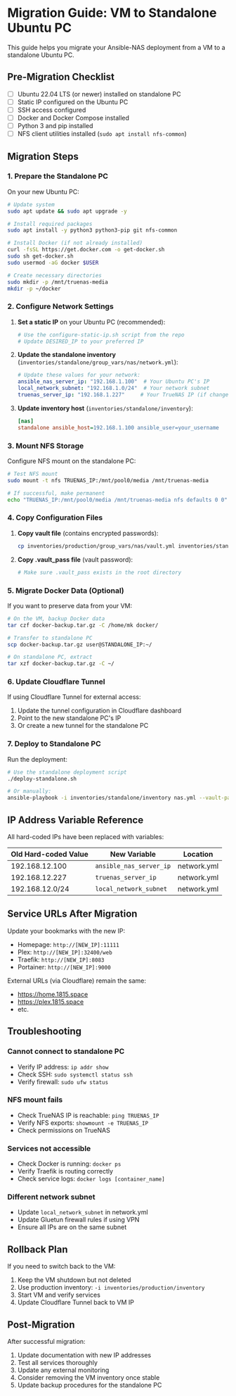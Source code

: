 # Migration Guide: VM to Standalone Ubuntu PC

This guide helps you migrate your Ansible-NAS deployment from a VM to a standalone Ubuntu PC.

## Pre-Migration Checklist

- [ ] Ubuntu 22.04 LTS (or newer) installed on standalone PC
- [ ] Static IP configured on the Ubuntu PC
- [ ] SSH access configured
- [ ] Docker and Docker Compose installed
- [ ] Python 3 and pip installed
- [ ] NFS client utilities installed (`sudo apt install nfs-common`)

## Migration Steps

### 1. Prepare the Standalone PC

On your new Ubuntu PC:

```bash
# Update system
sudo apt update && sudo apt upgrade -y

# Install required packages
sudo apt install -y python3 python3-pip git nfs-common

# Install Docker (if not already installed)
curl -fsSL https://get.docker.com -o get-docker.sh
sudo sh get-docker.sh
sudo usermod -aG docker $USER

# Create necessary directories
sudo mkdir -p /mnt/truenas-media
mkdir -p ~/docker
```

### 2. Configure Network Settings

1. **Set a static IP** on your Ubuntu PC (recommended):
   ```bash
   # Use the configure-static-ip.sh script from the repo
   # Update DESIRED_IP to your preferred IP
   ```

2. **Update the standalone inventory** (`inventories/standalone/group_vars/nas/network.yml`):
   ```yaml
   # Update these values for your network:
   ansible_nas_server_ip: "192.168.1.100"  # Your Ubuntu PC's IP
   local_network_subnet: "192.168.1.0/24"  # Your network subnet
   truenas_server_ip: "192.168.1.227"     # Your TrueNAS IP (if changed)
   ```

3. **Update inventory host** (`inventories/standalone/inventory`):
   ```ini
   [nas]
   standalone ansible_host=192.168.1.100 ansible_user=your_username
   ```

### 3. Mount NFS Storage

Configure NFS mount on the standalone PC:

```bash
# Test NFS mount
sudo mount -t nfs TRUENAS_IP:/mnt/pool0/media /mnt/truenas-media

# If successful, make permanent
echo "TRUENAS_IP:/mnt/pool0/media /mnt/truenas-media nfs defaults 0 0" | sudo tee -a /etc/fstab
```

### 4. Copy Configuration Files

1. **Copy vault file** (contains encrypted passwords):
   ```bash
   cp inventories/production/group_vars/nas/vault.yml inventories/standalone/group_vars/nas/vault.yml
   ```

2. **Copy .vault_pass file** (vault password):
   ```bash
   # Make sure .vault_pass exists in the root directory
   ```

### 5. Migrate Docker Data (Optional)

If you want to preserve data from your VM:

```bash
# On the VM, backup Docker data
tar czf docker-backup.tar.gz -C /home/mk docker/

# Transfer to standalone PC
scp docker-backup.tar.gz user@STANDALONE_IP:~/

# On standalone PC, extract
tar xzf docker-backup.tar.gz -C ~/
```

### 6. Update Cloudflare Tunnel

If using Cloudflare Tunnel for external access:

1. Update the tunnel configuration in Cloudflare dashboard
2. Point to the new standalone PC's IP
3. Or create a new tunnel for the standalone PC

### 7. Deploy to Standalone PC

Run the deployment:

```bash
# Use the standalone deployment script
./deploy-standalone.sh

# Or manually:
ansible-playbook -i inventories/standalone/inventory nas.yml --vault-password-file .vault_pass
```

## IP Address Variable Reference

All hard-coded IPs have been replaced with variables:

| Old Hard-coded Value | New Variable | Location |
|---------------------|--------------|----------|
| 192.168.12.100 | `ansible_nas_server_ip` | network.yml |
| 192.168.12.227 | `truenas_server_ip` | network.yml |
| 192.168.12.0/24 | `local_network_subnet` | network.yml |

## Service URLs After Migration

Update your bookmarks with the new IP:

- Homepage: `http://[NEW_IP]:11111`
- Plex: `http://[NEW_IP]:32400/web`
- Traefik: `http://[NEW_IP]:8083`
- Portainer: `http://[NEW_IP]:9000`

External URLs (via Cloudflare) remain the same:
- https://home.1815.space
- https://plex.1815.space
- etc.

## Troubleshooting

### Cannot connect to standalone PC
- Verify IP address: `ip addr show`
- Check SSH: `sudo systemctl status ssh`
- Verify firewall: `sudo ufw status`

### NFS mount fails
- Check TrueNAS IP is reachable: `ping TRUENAS_IP`
- Verify NFS exports: `showmount -e TRUENAS_IP`
- Check permissions on TrueNAS

### Services not accessible
- Check Docker is running: `docker ps`
- Verify Traefik is routing correctly
- Check service logs: `docker logs [container_name]`

### Different network subnet
- Update `local_network_subnet` in network.yml
- Update Gluetun firewall rules if using VPN
- Ensure all IPs are on the same subnet

## Rollback Plan

If you need to switch back to the VM:

1. Keep the VM shutdown but not deleted
2. Use production inventory: `-i inventories/production/inventory`
3. Start VM and verify services
4. Update Cloudflare Tunnel back to VM IP

## Post-Migration

After successful migration:

1. Update documentation with new IP addresses
2. Test all services thoroughly
3. Update any external monitoring
4. Consider removing the VM inventory once stable
5. Update backup procedures for the standalone PC
